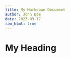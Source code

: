 ```yaml
---
title: My Markdown Document
author: John Doe
date: 2023-03-17
raw_html: true
---
```

<link rel="stylesheet" href="./styles.css">

# My Heading
